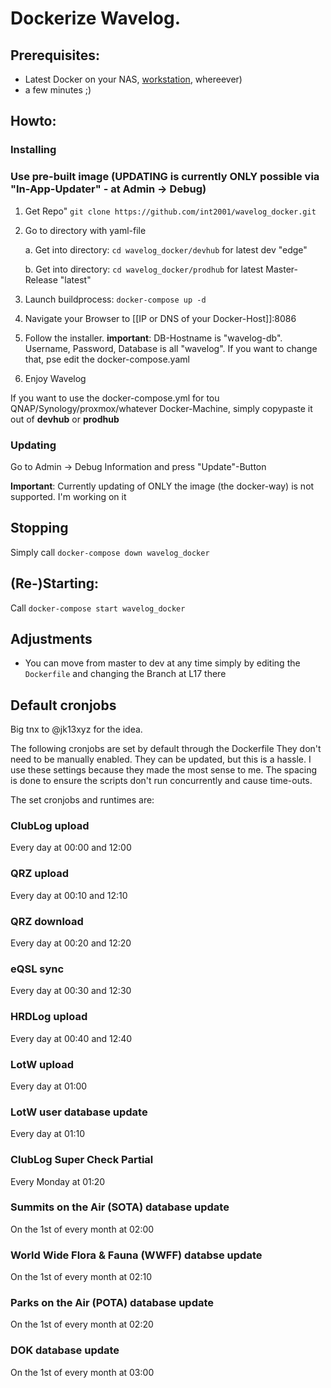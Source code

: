 # Dockerize Wavelog.

## Prerequisites:
* Latest Docker on your NAS, [workstation](https://www.docker.com/products/docker-desktop/), whereever)
* a few minutes ;)

## Howto:

### Installing

### Use pre-built image (UPDATING is currently ONLY possible via "In-App-Updater" - at Admin -> Debug)
1. Get Repo" `git clone https://github.com/int2001/wavelog_docker.git`
   
2. Go to directory with yaml-file
 
   a. Get into directory: `cd wavelog_docker/devhub` for latest dev "edge"
   
   b. Get into directory: `cd wavelog_docker/prodhub` for latest Master-Release "latest"
3. Launch buildprocess: `docker-compose up -d`
4. Navigate your Browser to [[IP or DNS of your Docker-Host]]:8086
5. Follow the installer. **important**: DB-Hostname is "wavelog-db". Username, Password, Database is all "wavelog". If you want to change that, pse edit the docker-compose.yaml
6. Enjoy Wavelog

If you want to use the docker-compose.yml for tou QNAP/Synology/proxmox/whatever Docker-Machine, simply copypaste it out of **devhub** or **prodhub**

### Updating
Go to Admin -> Debug Information and press "Update"-Button

**Important**: Currently updating of ONLY the image (the docker-way) is not supported. I'm working on it

## Stopping
Simply call `docker-compose down wavelog_docker`

## (Re-)Starting:
Call `docker-compose start wavelog_docker`

## Adjustments
* You can move from master to dev at any time simply by editing the `Dockerfile` and changing the Branch at L17 there

## Default cronjobs
Big tnx to @jk13xyz for the idea.

The following cronjobs are set by default through the Dockerfile They don't need to be manually enabled. They can be updated, but this is a hassle. I use these settings because they made the most sense to me. The spacing is done to ensure the scripts don't run concurrently and cause time-outs.

The set cronjobs and runtimes are:

### ClubLog upload

Every day at 00:00 and 12:00

### QRZ upload

Every day at 00:10 and 12:10

### QRZ download

Every day at 00:20 and 12:20

### eQSL sync

Every day at 00:30 and 12:30

### HRDLog upload

Every day at 00:40 and 12:40

### LotW upload

Every day at 01:00

### LotW user database update

Every day at 01:10

### ClubLog Super Check Partial

Every Monday at 01:20

### Summits on the Air (SOTA) database update

On the 1st of every month at 02:00

### World Wide Flora & Fauna (WWFF) databse update

On the 1st of every month at 02:10

### Parks on the Air (POTA) database update

On the 1st of every month at 02:20

### DOK database update

On the 1st of every month at 03:00
